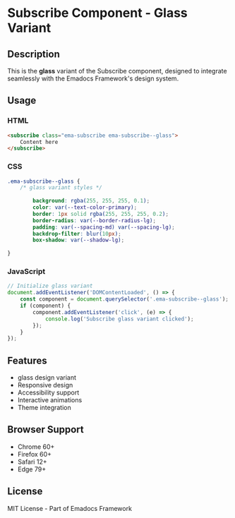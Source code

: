 # Subscribe Component - Glass Variant

## Description
This is the **glass** variant of the Subscribe component, designed to integrate seamlessly with the Emadocs Framework's design system.

## Usage

### HTML
```html
<subscribe class="ema-subscribe ema-subscribe--glass">
    Content here
</subscribe>
```

### CSS
```css
.ema-subscribe--glass {
    /* glass variant styles */
    
        background: rgba(255, 255, 255, 0.1);
        color: var(--text-color-primary);
        border: 1px solid rgba(255, 255, 255, 0.2);
        border-radius: var(--border-radius-lg);
        padding: var(--spacing-md) var(--spacing-lg);
        backdrop-filter: blur(10px);
        box-shadow: var(--shadow-lg);
    
}
```

### JavaScript
```javascript
// Initialize glass variant
document.addEventListener('DOMContentLoaded', () => {
    const component = document.querySelector('.ema-subscribe--glass');
    if (component) {
        component.addEventListener('click', (e) => {
            console.log('Subscribe glass variant clicked');
        });
    }
});
```

## Features
- glass design variant
- Responsive design
- Accessibility support
- Interactive animations
- Theme integration

## Browser Support
- Chrome 60+
- Firefox 60+
- Safari 12+
- Edge 79+

## License
MIT License - Part of Emadocs Framework
